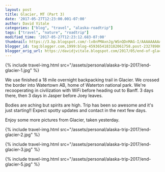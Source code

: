 ```yaml
---
layout: post
title: Glacier, MT (Part 3)
date: '2017-05-27T12:23:00.001-07:00'
author: David Vitale
categories: ["blog", "travel", "alaska-roadtrip"]
tags: ["travel", "nature", "roadtrip"]
modified_time: '2017-05-27T12:23:12.683-07:00'
thumbnail: https://3.bp.blogspot.com/-lv8nPMAxnJg/WSnQDnMAG-I/AAAAAAAAAq4/1d5yv_BqISMhom7f1r7JJkZnolxJXf4RgCLcB/s72-c/IMG_4409_800x533.JPG
blogger_id: tag:blogger.com,1999:blog-4593654183182061758.post-2327898605135631955
blogger_orig_url: https://davidjvitale.blogspot.com/2017/05/end-of-glacier-onto-banff.html
---
```


{% include travel-img.html src="/assets/personal/alaska-trip-2017/end-glacier-1.jpg" %}

We use finished a 18 mile overnight backpacking trail in Glacier. We crossed the border into Watertown AB, home of Waterton national park. We're recooperating in civilization with WiFi before heading out to Banff. 3 days there, then 3 days in Jasper before Joey leaves.

Bodies are aching but spirits are high. Trip has been so awesome and it's just starting!! Expect spotty updates and contact in the next few days.

Enjoy some more pictures from Glacier, taken yesterday. 

{% include travel-img.html src="/assets/personal/alaska-trip-2017/end-glacier-2.jpg" %}

{% include travel-img.html src="/assets/personal/alaska-trip-2017/end-glacier-3.jpg" %}

{% include travel-img.html src="/assets/personal/alaska-trip-2017/end-glacier-5.jpg" %}

